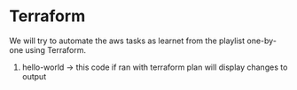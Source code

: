 # Terraform
We will try to automate the aws tasks as learnet from the playlist one-by-one using Terraform.
1. hello-world -> this code if ran with terraform plan will display changes to output
